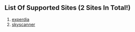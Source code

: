 ## List Of Supported Sites (2 Sites In Total!)

1. [experdia](www.expedia.com.hk)
2. [skyscanner](www.skyscanner.com.hk)
